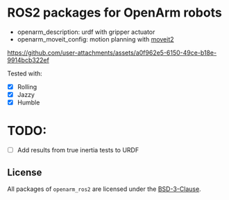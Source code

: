 # ROS2 packages for OpenArm robots

- openarm_description: urdf with gripper actuator
- openarm_moveit_config: motion planning with [moveit2](https://github.com/moveit/moveit2)

https://github.com/user-attachments/assets/a0f962e5-6150-49ce-b18e-9914bcb322ef

Tested with:
- [x] Rolling
- [x] Jazzy
- [x] Humble

# TODO: 
- [ ] Add results from true inertia tests to URDF

## License

All packages of `openarm_ros2` are licensed under the [BSD-3-Clause](https://opensource.org/license/bsd-3-clause).
